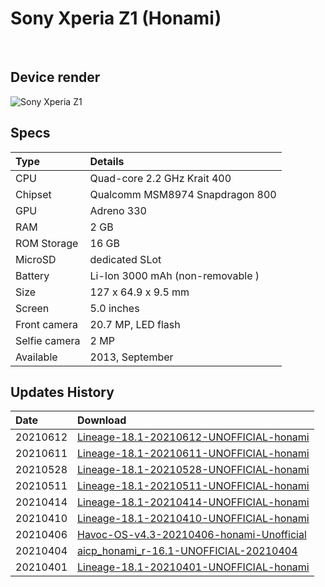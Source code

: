 # Sony Xperia Z1 (Honami)
<br/>

## Device render

![Sony Xperia Z1](https://github.com/daviiid99/Lineage_Honami/blob/main/z1.png "Sony Xperia Z1")

## Specs

| Type                    | Details                    |
| :---------------------- | :-------------------------------- |
| CPU                     | Quad-core 2.2 GHz Krait 400       |
| Chipset                 | Qualcomm MSM8974 Snapdragon 800   |
| GPU                     | Adreno 330                        |
| RAM                     | 2 GB                              |
| ROM Storage             | 16 GB                             |
| MicroSD                 | dedicated SLot                    |
| Battery                 | Li-Ion 3000 mAh (non-removable )  |
| Size                    | 127 x 64.9 x 9.5 mm               |
| Screen                  | 5.0 inches                        |
| Front camera            | 20.7 MP, LED flash                |
| Selfie camera           | 2 MP                              |
| Available               | 2013, September                  |

## Updates History

|   Date                 | Download                  |
| :----------------------| :-------------------------------- |
|20210612                |    <a href="https://github.com/daviiid99/LineageOS_Honami/releases/tag/20210612">Lineage-18.1-20210612-UNOFFICIAL-honami</a>
|20210611                |    <a href="https://github.com/daviiid99/LineageOS_Honami/releases/tag/20210611">Lineage-18.1-20210611-UNOFFICIAL-honami</a>
|20210528                |    <a href="https://github.com/daviiid99/LineageOS_Honami/releases/tag/20210528">Lineage-18.1-20210528-UNOFFICIAL-honami</a>
|20210511                |    <a href="https://github.com/daviiid99/LineageOS_Honami/releases/tag/20210511">Lineage-18.1-20210511-UNOFFICIAL-honami</a>
|20210414                |    <a href="https://github.com/daviiid99/AOSP_Honami/releases/tag/20210414">Lineage-18.1-20210414-UNOFFICIAL-honami</a>
|20210410                |    <a href="https://github.com/daviiid99/AOSP_Honami/releases/tag/20210410">Lineage-18.1-20210410-UNOFFICIAL-honami</a>
| 20210406               |    <a href="https://github.com/daviiid99/AOSP_Honami/releases/tag/20210406">Havoc-OS-v4.3-20210406-honami-Unofficial</a>
| 20210404               |    <a href="https://github.com/daviiid99/AOSP_Honami/releases/tag/20210404">aicp_honami_r-16.1-UNOFFICIAL-20210404</a>
| 20210401               |    <a href="https://github.com/daviiid99/Lineage_Honami/releases/tag/20210401">Lineage-18.1-20210401-UNOFFICIAL-honami</a>|
